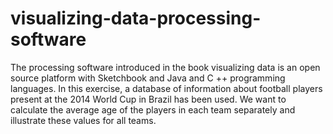 # visualizing-data-processing-software
The processing software introduced in the book visualizing data is an open source platform with Sketchbook and Java and C ++ programming languages.
In this exercise, a database of information about football players present at the 2014 World Cup in Brazil has been used.
We want to calculate the average age of the players in each team separately and illustrate these values for all teams.
